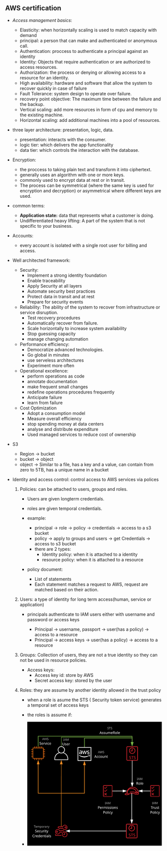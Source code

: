 ## AWS certification

+ *Access management basics*:

    + Elasticity: when horizontally scaling is used to match  capacity with demand
    + principal: a person that can make and authenticated or anonymous call.
    + Authentication: proccess to authenticate a principal against an identity
    + Identity: Objects that require authentication or are authorized to access resources.
    + Authorization: the process or denying or allowing access to a resource for an identity.
    + High availability: hardware and software that allow the system to recover quickly in case of failure
    + Fault Tolerance: system design to operate over failure.
    + recovery point objective:  The maximum time between the failure and the backup.
    + Vertical scaling: add more resources in form of cpu and memory to the existing machine.
    + Horizontal scaling: add  additional machines into a pool of resources.

+ three layer architecture: presentation, logic, data.
    + presentation: interacts with the consumer.
    + logic tier: which delivers the app functionality
    + data tier: which controls the interaction with the database.

+ Encryption:
    + the proccess to taking plain text and transform it into ciphertext.
    + generally uses an algorithm with one or more keys.
    + commonly used to encrypt data at rest or in transit.
    + The process can be symmetrical (where the same key is used for encryption and decryption) or asymmetrical where different keys are used.

+ common terms:
    + **Application state:** data that represents what a customer is doing.
    + Undifferentiated heavy lifting: A part of the system that is not specific to your business.

+ Accounts:
    + every account is isolated with a single root user for billing and access.


+ Well architected  framework:
    + Security:
        + Implement a strong identity foundation
        + Enable traceability
        + Apply Security at all layers
        + Automate security best practices
        + Protect data in transit and at rest
        + Prepare for security events
    + Reliability: The ability of the system to recover from infrastructure or service disruption.
        + Test recovery procedures
        + Automatically recover from failure.
        + Scale horizontally to increase system availability
        + Stop guessing capacity
        + manage changing automation
    + Performance efficiency:
        + Democratize advanced technologies.
        + Go global in minutes
        + use serveless architectures
        + Experiment more often
    + Operational excellence:
        + perform operations as code
        + annotate documentation
        + make frequent small changes
        + redefine operations procedures frequently
        + Anticipate failure
        + learn from failure
    + Cost Optimization
        + Adopt a consumption model
        + Measure overall efficiency
        + stop spending money at data centers
        + analyse and distribute expenditure
        + Used managed services to reduce cost of ownership
+ S3
    + Region -> bucket
    + bucket -> object
    + object -> Similar to a file, has a key and a value, can contain from zero to 5TB, has a unique name in a bucket

+ Identity and access control: control access to AWS services via polices
    1. Policies: can be attached to users, groups and roles.
        + Users are given longterm credentials.
        + roles are given temporal credentials.
        + example:
        
            + principal -> role -> policy -> credentials -> access to a s3 bucket
            + policy -> apply to groups and users -> get Credentials -> access to s3 bucket
            + there are 2 types:
                + Identity policy: when it is attached to a identity
                + resource policy: when it is attached to a resource

        + policy document:
            + List of statements
            + Each statement matches a request to AWS, request are matched based on their action.
    2. Users:  a type of identity for long term access(human, service or application)
        + principals authenticate to IAM users either with username and password or access keys

            + Principal -> username, passport ->  user(has a policy) -> access to a resource
            + Principal -> access keys -> user(has a policy) -> access to a resource

    3. Groups: Collection of users, they are not a true identity so they can not be used in resource policies.
        + Access keys:
            + Access key id: store by AWS
            + Secret access key: stored by the user

    4. Roles: they are assume by another identity allowed in the trust policy
        + when a role is asume the STS ( Security token service) generates a temporal set of access keys
        + the roles is assume if:
        
        + ![](images/roles.png)